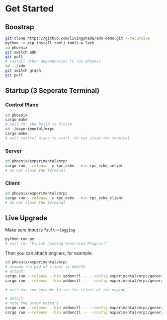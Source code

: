 # Get Started

## Boostrap

```bash
git clone https://github.com/livingshade/adn-demo.git --recursive
python -m pip install tomli tomli-w lark
cd phoenix
git switch adn
git pull
# install other dependencies to run phoenix
cd ../adn
git switch graph
git pull
```

## Startup (3 Seperate Terminal)

### Control Plane

```bash
cd phoenix
cargo make
# wait for the build to finish
cd ./experimental/mrpc
cargo make
# wait control plane to start, do not close the terminal
```

### Server
 
```bash
cd phoenix/experimental/mrpc
cargo run --release -p rpc_echo --bin rpc_echo_server
# do not close the terminal
```

### Client

```bash
cd phoenix/experimental/mrpc
cargo run --release -p rpc_echo --bin rpc_echo_client
# do not close the terminal
```

## Live Upgrade

Make sure input is `fault->logging`

```bash
python run.py
# wait for "Finish Loading Generated Plugins!"
```

Then you can attach engines, for example:

```bash
cd phoenix/experimental/mrpc
# assume the pid of client is 666725
# attach
cargo run --release --bin addonctl -- --config experimental/mrpc/generated/addonctl/gen_fault_0_attach.toml --pid 666725 --sid 1
cargo run --release --bin addonctl -- --config experimental/mrpc/generated/addonctl/gen_logging_1_detach.toml --pid 666725 --sid 1

# wait for few seconds to see the effect of the engine

# detach
# note the order matters
cargo run --release --bin addonctl -- --config experimental/mrpc/generated/addonctl/gen_logging_1_detach.toml --pid 666725 --sid 1
cargo run --release --bin addonctl -- --config experimental/mrpc/generated/addonctl/gen_fault_0_detach.toml --pid 666725 --sid 1
```